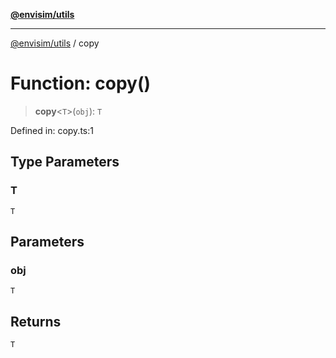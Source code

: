 [**@envisim/utils**](../README.md)

---

[@envisim/utils](../README.md) / copy

# Function: copy()

> **copy**\<`T`\>(`obj`): `T`

Defined in: copy.ts:1

## Type Parameters

### T

`T`

## Parameters

### obj

`T`

## Returns

`T`
